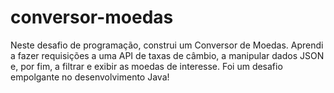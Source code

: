 # conversor-moedas
Neste desafio de programação, construi um Conversor de Moedas. 
Aprendi a fazer requisições a uma API de taxas de câmbio, a manipular dados JSON e, por fim, a filtrar e exibir as moedas de interesse. Foi um desafio empolgante no desenvolvimento Java!
